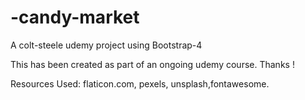 # -candy-market
A colt-steele udemy project using Bootstrap-4

This has been created as part of an ongoing udemy course. Thanks !

Resources Used: flaticon.com, pexels, unsplash,fontawesome.
